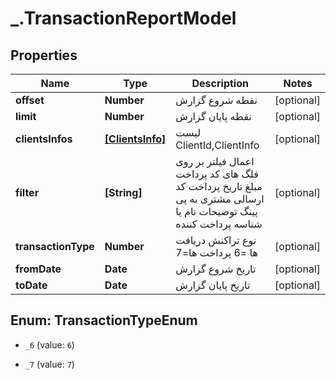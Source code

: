 # _.TransactionReportModel

## Properties
Name | Type | Description | Notes
------------ | ------------- | ------------- | -------------
**offset** | **Number** | نقطه شروع گزارش | [optional] 
**limit** | **Number** | نقطه پایان گزارش | [optional] 
**clientsInfos** | [**[ClientsInfo]**](ClientsInfo.md) | لیست ClientId,ClientInfo | [optional] 
**filter** | **[String]** | اعمال فیلتر بر روی فلگ های   کد پرداخت  مبلغ  تاریخ پرداخت  کد ارسالی مشتری به پی پینگ  توضیحات  نام یا شناسه پرداخت کننده | [optional] 
**transactionType** | **Number** | نوع تراکنش  دریافت ها =6  پرداخت ها=7 | [optional] 
**fromDate** | **Date** | تاریخ شروع گزارش | [optional] 
**toDate** | **Date** | تاریخ پایان گزارش | [optional] 


<a name="TransactionTypeEnum"></a>
## Enum: TransactionTypeEnum


* `_6` (value: `6`)

* `_7` (value: `7`)




